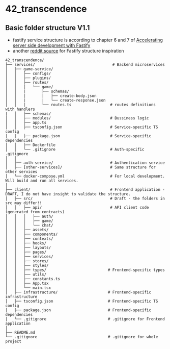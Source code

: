 # 42_transcendence

## Basic folder structure V1.1
- fastify service structure is according to chapter 6 and 7 of [Accelerating server side development with Fastify](https://github.com/PacktPublishing/Accelerating-Server-Side-Development-with-Fastify/tree/main)
- another [reddit source](https://www.reddit.com/r/node/comments/139qzwf/comment/jj760v0/?utm_source=share&utm_medium=web3x&utm_name=web3xcss&utm_term=1&utm_content=share_button) for Fastify structure inspiration

```
42_transcendence/
├── services/                                  # Backend microservices
│   ├── game-service/ 
│   │   ├── configs/        
│   │   ├── plugins/   
│   │   ├── routes/
│   │   |   └── game/
│   │   |       ├── schemas/
│   │   |       |   ├── create-body.json
│   │   |       |   └── create-response.json
│   │   |       └── routes.ts                 # routes definitions with handlers
|   │   ├── schemas/        
│   │   ├── modules/                          # Bussiness logic
│   │   ├── app.ts         
│   │   ├── tsconfig.json                     # Service-specific TS config
│   │   ├── package.json                      # Service-specific dependencies
│   │   ├── Dockerfile
│   │   └── .gitignore                        # Auth-specific .gitignore
│   │
│   ├── auth-service/                         # Authentication service       
│   ├── [other-services]/                     # Same structure for other services
│   └── docker-compose.yml                    # For local development. Will build and run all services.
│
├── client/                                   # Frontend application - DRAFT, I do not have insight to validate the structure.
│   ├── src/                                  # Draft - the folders in src may differ!!
│   │   ├── api/                              # API client code (generated from contracts)
│   │   │   ├── auth/
│   │   │   ├── game/
│   │   │   └── chat/
│   │   ├── assets/           
│   │   ├── components/       
│   │   ├── contexts/        
│   │   ├── hooks/           
│   │   ├── layouts/         
│   │   ├── pages/           
│   │   ├── services/         
│   │   ├── stores/          
│   │   ├── styles/          
│   │   ├── types/                           # Frontend-specific types
│   │   ├── utils/           
│   │   ├── constants.ts     
│   │   ├── App.tsx
│   │   └── main.tsx
│   ├── infrastructure/                      # Frontend-specific infrastructure
│   ├── tsconfig.json                        # Frontend-specific TS config
│   ├── package.json                         # Frontend-specific dependencies
│   └── .gitignore                           # .gitignore for Frontend application
│
├── README.md               
└── .gitignore                               # .gitignore for whole project
```
